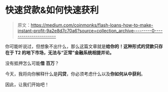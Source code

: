 # 快速贷款&如何快速获利

> 原文：<https://medium.com/coinmonks/flash-loans-how-to-make-instant-profit-9a2e8d7c70a6?source=collection_archive---------0----------------------->

你可能听说过，但想象不出什么，那么这篇文章就是**给你的！这种形式的贷款只存在于 T2 的地下市场，无法与“正常”金融系统相提并论。**

没有抵押怎么可能**借** **百万**？

今天，我将向你解释什么是**闪贷**，你必须考虑什么以及**你如何从中获利**。

因此，让我们开始吧！